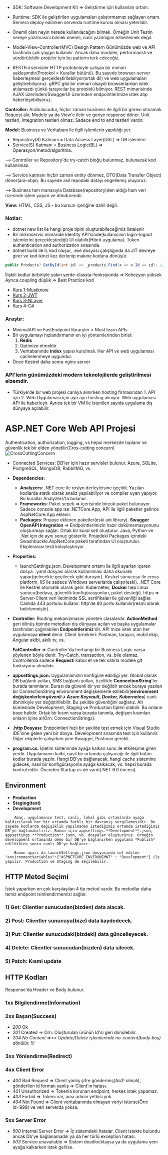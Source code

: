 - SDK: Software Development Kit => Geliştirme için kullanılan ortam.
- Runtime: SDK ile geliştirilen uygulamaları çalıştırmamızı sağlayan ortam. Servera deploy edilirken serverda runtime kurulu olması yeterlidir.

- Önemli olan neyin nerede kullanılacağını bilmek. Örneğin Unit Testin nereye yazılmasını bilmek önemli, nasıl yazıldığını ezberlemek değil.


- Model-View-Controller(MVC) Design Pattern
Günümüzde web ve API tarafında çok yaygın kullanılır. Ancak daha modüler, performanslı ve sürdürülebilir projeler için bu patternı terk edeceğiz.

- RESTFul servisler HTTP protokolüyle çalışan bir mimari yaklaşımdır(Protokol = Kurallar bütünü). Bu sayede browser-server haberleşmesi gerçekleştirilebiliyor(ortak dil) ve web uygulamaları geliştirebiliyoruz. gRPC gibi bir mimari olsaydı browserlardan istek atılamazdı çünkü tarayıcılar bu protololü bilmiyor. REST mimarisinde AJAX üzerinden/SwaggerUI üzerinden endpointlerimize istek atıp haberleşebiliyoruz.

**Controller:** Arabulucudur, hiçbir zaman business ile ilgili bir görevi olmamalı. Request alır, Modele ya da View'e iletir ve geriye response döner. Unit testleri, integration testleri olmaz. Sadece end to end testleri vardır.

**Model:** Business ve Veritabanı ile ilgili işlemlerin yapıldığı yer.
- Repository(R) Katmanı = Data Access Layer(DAL) => DB işlemleri
- Service(S) Katmanı = Business Logic(BL) => Operasyon/metod/algoritma.

--> Controller ve Repository'de try-catch bloğu bulunmaz, bulunacak kod kullanılmaz.

--> Service katmanı hiçbir zaman entity dönmez, DTO(Data Transfer Object) döner(ara-obje). Bu sayede asıl repodaki datayı engellemiş oluyoruz.

--> Business tam manasıyla Database(repository)den aldığı ham veri üzerinde işlem yapan ve döndürendir.

**View:** HTML, CSS, JS - bu kursun içeriğine dahil değil.

### Notlar:
- dotnet new list ile hangi proje tipini oluşturabileceğimiz listelenir
- Bir mikroservis mimaride Identity API'sinde(kullanıcının login-logout işlemlerini gerçekleştirdiği) UI olabilir(Hibrit uygulama). Token authentication and authorization sırasında.
- dotnet build ile IL kod oluşur, .exe dosyası çalıştığında da JIT devreye girer ve kod ikinci kez derlenip makine koduna dönüşür.
```cs
public Products? GetById(int id) => _products.Find(x => x.Id == id); // nullable olduğu için Products nesnesi dönmeyebilir de
```
İlişkili kodlar birbiriyle yakın yerde-classta-fonksiyonda => Kohezyon yüksek
Ayrıca coupling düşük => Best Practice kod
- [Kurs 1-Mustknow](https://www.udemy.com/course/net-core-developer-bilmesi-gereken-kutuphaneler-konular/)
- [Kurs 2-JWT](https://www.udemy.com/course/aspnet-core-api-token-bazli-kimlik-dogrulama-jwt/)
- [Kurs 3-NLayer](https://www.udemy.com/course/asp-net-core-api-web-cok-katmanli-mimari-api-best-practices/)
- [Kurs 4-C#](https://www.udemy.com/course/csharp-bilgimi-gelistiriyorum-sorular-ve-cevaplar-ile/)

### Araştır:
- MinimalAPI ve FastEndpoint libraryler > Must learn APIs
- Bir uygulamayı hızlandırmanın en iyi yöntemlerinden birisi:
    1) **Redis**
    2) Optimize etmektir
    3) Veritabanınde **index** yapısı kurulmalı.
Her API ve web uygulaması cachelenmeye uygundur.
- Önce Kestrel daha sonra nginx server

### API'lerin günümüzdeki modern teknolojilerde geliştirilmesi elzemdir.

- Türkiye'de bir web projesi canlıya alınırken hosting firmasından 1. API için 2. Web Uygulaması için ayrı ayrı hosting alınıyor. Web uygulaması API ile haberleşir. Ayrıca tek bir VM ile istenilen sayıda uygulama dış dünyaya açılabilir.

# ASP.NET Core Web API Projesi
Authentication, authorization, logging, vs hepsi merkezde toplanır ve güvenlik tek bir elden yönetilir(Cros-cutting concern)
![CrossCuttingConcern](ccc.png)

- Connected Services: DB'ler için hazır servisler bulunur. Azure, SQLite, PostgreSQL, MongoDB, RabbitMQ, vs.
- **Dependencies:**
    - **Analyzers**: .NET core ile roslyn derleyicisine geçildi. Yazılan kodlarda statik olarak analiz yapılabiliyor ve compiler uyarı yapıyor. Bu kurallar Analyzers'ta bulunur.
    - **Frameworks**: Paket sepeti => içerisinde birçok paket bulunuyor. Sadece console app ise .NETCore.App, API ile ilgili paketler gelince AspNetCore.App eklenir.
    - **Packages**: Projeye eklenen paketler(eski adı library). **Swagger OpenAPI Integration** => Endpointlerimizin hazır dokümentasyonunu oluşturmayı sağlar. Ortak bir kural seti oluşturur. Java, Python ve .Net için de aynı sonuç gösterilir. Projedeki Packages içindeki Swashbuckle.AspNetCore paketi tarafından UI oluşturulur. Ekiplerarası testi kolaylaştırıyor.
- **Properties:**
    - launchSettings.json: Development ortamı ile ilgili ayarları içeren dosya. .yaml dosyası olarak kullanılması daha okunaklı yapar(gelecekte geçilecek gibi duruyor). *Kestrel* sunucusu ile cross-platform, *IIS* ile sadece Windows serverlarda çalışır(eski). .NET Core ile Kestrel otomatik olarak gelir. Kubernetes, **Docker** hep Linux sunucu(bedava, güvenlik konfigürasyonları, paket desteği). https => Server-Client veri iletiminde SSL sertifikaları ile güvenliği sağlar. Canlıda 443 portunu kullanır. http'de 80 portu kullanılır(resmi olarak belirlenmiştir).

- **Controller:**
  Routing mekanizmasını yöneten classlardır. **ActionMethod** geri dönüş tipinde metodları dış dünyaya açılan ve başka uygulamalar tarafından çağrılabilen **Endpointlerimiz**'dir. API'mize istek atan her uygulamaya **client** denir. Client örnekleri: Postman, tarayıcı, mobil ekip, Angular ekibi, akıllı tv, vs.

    **FatController** => Controller'da herhangi bir Business Logic varsa söylenen böyle denir. Try-Catch, transaction, vs. bile olamaz. Controllerda sadece **Request**i kabul et ve tek satırla modele git fonksiyonu olmalıdır.
- **appsettings.json:**
    Uygulamamızın konfigüre edildiği yer. Global olarak DB bağlantı yolları, SMS bağlantı yolları, özellikle **ConnectionString**'ler burada tanımlanır. Burası da güvenli bir yer değildir ancak buraya yazılan bir ConnectionString environment değişkenlerle ezilebilir(**environment değişkenlerle=>*güvenli-> Azure Keyvault, Docker, Kubernetes***) canlı dbninkiyle yer değiştirilebilir. Bu şekilde güvenliğini sağlarız. Alt kümesinde Development, Staging ve Production tipleri olabilir. Bu onların base halidir. Ortak bir kısım varsa burada tanımla, değişen kısımları onların içine al(Örn: ConnectionStrings).
- **.http Dosyası:**
    Endpointleri hızlı bir şekilde test etmek için Visual Studio IDE'sine gelen yeni bir dosya. Development sırasında test için kullanılır. Diğer ekiplerle çalışırken yine Swagger, Postman gerekli.
- **program.cs:**
    İşletim sisteminde ayağa kalkan sunu ile etkileşime giren yerdir. Uygulamanın kalbi, nasıl bir ortamda çalışacağı ile ilgili bütün kodlar burada yazılır. Hangi DB'ye bağlanacak, hangi cache sistemine gidecek, nasıl bir konfigürasyonla ayağa kalkacak, vs. hepsi burada kontrol edilir. Önceden Startup.cs de vardı(.NET 6.0 öncesi).

## Environment
- **Production**
- **Staging(test)**
- **Development**
```
    Amaç, uygulamanın test, canlı, lokal gibi ortamlarda ayağa kaldırılarak her bir ortamda farklı bir davranış sergilemesidir. Bu sayede kodlarda değişiklik yapılmadan istediğimiz ortamda istediğimiz DB'ye bağlanabiliriz. Bunun için appsettings.**Development**.json, appsettings.**Production**.json, vb. dosyalar oluştururuz. Örneğin development ortamında demo bir DB'ye bağlanırken uygulama *Publish* edildikten sonra canlı DB'ye bağlanır.

    Bunun ayarı da launchSettings.json dosyasında set edilen "environmentVariables":{"ASPNETCORE_ENVIRONEMNT" : "Development"} ile yapılır. Production ve Staging de seçilebilir.
```
## HTTP Metod Seçimi
İstek yaparken en çok karşılaşılan 4 tip metod vardır.
Bu metodlar daha temiz endpoint isimlendirmemizi sağlar.
### 1) **Get:** Clientler sunucudan(bizden) data alacak.
### 2) **Post:** Clientler sunucuya(bize) data kaydedecek.
### 3) **Put:** Clientler sunucudaki(bizdeki) data güncelleyecek.
### 4) **Delete:** Clientler sunucudan(bizden) data silecek.
### 5) **Patch:** Kısmi update

## HTTP Kodları
Response'da Header ve Body bulunur.
### 1xx Bilgilendirme(Information)
### 2xx Başarı(Success)
-   *200* Ok
-   *201* Created => Örn: Oluşturulan ürünün Id'si geri dönülebilir.
-   *204 No Content =>>> Update/Delete işlemlerinde no-content(body boş) dönülür. !!!*
### 3xx Yönlendirme(Redirect)
### 4xx Client Error
-   *400* Bad Request => Client yanlış şifre göndermiş(Aa2! olmalı), gönderilen id formatı yanlış => Client'ın hatası.
-   *401* Unauthorized => Tokenla korunan endpoint, herkes istek yapamaz.
-   *403* Forbid => Tokenı var, ama admin yetkisi yok.
-   *404* Not Found => Client veritabanında olmayan veriyi isterse(Örn: Id=999) ve veri serverda yoksa.
### 5xx Server Error
-   *500* Internal Server Error => İç sistemdeki hatalar. Client istekte bulundu ancak Db'ye bağlanamadık ya da her türlü exception hatası.
-   *503* Service unavailable => Sistem deadlocktaysa ya da uygulama yeni ayağa kalkarken istek gelirse.